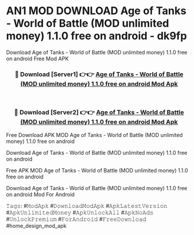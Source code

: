 # AN1 MOD DOWNLOAD Age of Tanks - World of Battle (MOD unlimited money) 1.1.0 free on android - dk9fp
Download Age of Tanks - World of Battle (MOD unlimited money) 1.1.0 free on android Free Mod APK

<div align="center">
<h3>🔴 Download [Server1] 👉👉 <a href="https://apk-comot.site?title=Age_of_Tanks_-_World_of_Battle_(MOD_unlimited_money)_1.1.0_free_on_android">Age of Tanks - World of Battle (MOD unlimited money) 1.1.0 free on android Mod Apk</a></h3><br>

<h3>🔴 Download [Server2] 👉👉 <a href="https://apk-comot.site?title=Age_of_Tanks_-_World_of_Battle_(MOD_unlimited_money)_1.1.0_free_on_android">Age of Tanks - World of Battle (MOD unlimited money) 1.1.0 free on android Mod Apk</a></h3>
</div>


Free Download APK MOD Age of Tanks - World of Battle (MOD unlimited money) 1.1.0 free on android

Download Age of Tanks - World of Battle (MOD unlimited money) 1.1.0 free on android 

Free APK MOD Age of Tanks - World of Battle (MOD unlimited money) 1.1.0 free on android 

Download Age of Tanks - World of Battle (MOD unlimited money) 1.1.0 free on android Mod For Android

𝚃𝚊𝚐𝚜: #𝙼𝚘𝚍𝙰𝚙𝚔 #𝙳𝚘𝚠𝚗𝚕𝚘𝚊𝚍𝙼𝚘𝚍𝙰𝚙𝚔 #𝙰𝚙𝚔𝙻𝚊𝚝𝚎𝚜𝚝𝚅𝚎𝚛𝚜𝚒𝚘𝚗 #𝙰𝚙𝚔𝚄𝚗𝚕𝚒𝚖𝚒𝚝𝚎𝚍𝙼𝚘𝚗𝚎𝚢 #𝙰𝚙𝚔𝚄𝚗𝚕𝚘𝚌𝚔𝙰𝚕𝚕 #𝙰𝚙𝚔𝙽𝚘𝙰𝚍𝚜 #𝚄𝚗𝚕𝚘𝚌𝚔𝙿𝚛𝚎𝚖𝚒𝚞𝚖 #𝙵𝚘𝚛𝙰𝚗𝚍𝚛𝚘𝚒𝚍 #𝙵𝚛𝚎𝚎𝙳𝚘𝚠𝚗𝚕𝚘𝚊𝚍 #home_design_mod_apk